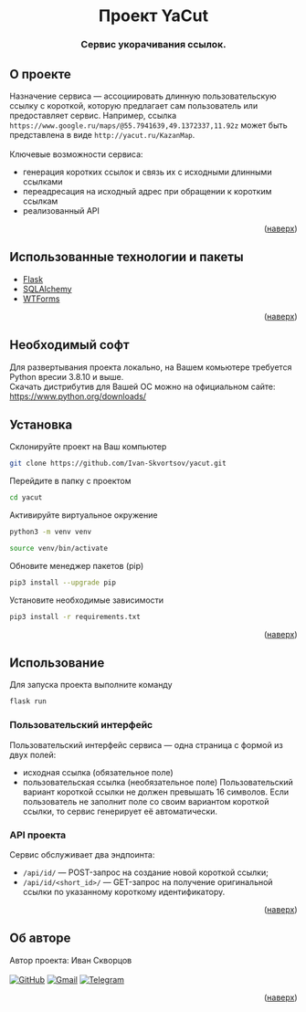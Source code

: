 <div id="top"></div>
<div align="center">
<h1>Проект YaCut</h1>
  <h3>
    Сервис укорачивания ссылок.
    <br />
  </h3>
</div>

## О проекте
 Назначение сервиса — ассоциировать длинную пользовательскую ссылку с короткой, которую предлагает сам пользователь или предоставляет сервис. Например, ссылка `https://www.google.ru/maps/@55.7941639,49.1372337,11.92z` может быть представлена в виде `http://yacut.ru/KazanMap`.<br /><br />
Ключевые возможности сервиса:
- генерация коротких ссылок и связь их с исходными длинными ссылками
- переадресация на исходный адрес при обращении к коротким ссылкам
- реализованный API

<p align="right">(<a href="#top">наверх</a>)</p>

## Использованные технологии и пакеты
* [Flask](https://flask.palletsprojects.com/en/2.1.x/)
* [SQLAlchemy](https://www.sqlalchemy.org/)
* [WTForms](https://wtforms.readthedocs.io/en/3.0.x/)

<p align="right">(<a href="#top">наверх</a>)</p>

## Необходимый софт
Для развертывания проекта локально, на Вашем комьютере требуется Python вресии 3.8.10 и выше. <br>
Скачать дистрибутив для Вашей ОС можно на официальном сайте: https://www.python.org/downloads/

## Установка
Склонируйте проект на Ваш компьютер
   ```sh
   git clone https://github.com/Ivan-Skvortsov/yacut.git
   ```
Перейдите в папку с проектом
   ```sh
   cd yacut
   ```
Активируйте виртуальное окружение
   ```sh
   python3 -m venv venv
   ```
   ```sh
   source venv/bin/activate
   ```
Обновите менеджер пакетов (pip)
   ```sh
   pip3 install --upgrade pip
   ```
Установите необходимые зависимости
   ```sh
   pip3 install -r requirements.txt
   ```
<p align="right">(<a href="#top">наверх</a>)</p>

<!-- ## Тестовые базы данных
В репозитории, в директории /api_yamdb/static/data, подготовлены несколько файлов в формате csv с контентом для ресурсов Users, Titles, Categories, Genres, Review и Comments. Вы можете заполнить базу данных контентом из приложенных csv-файлов. Для этого необходимо выполнить команду:
   ```sh
   python3 manage.py import_csv
   ```
<p align="right">(<a href="#top">наверх</a>)</p> -->

## Использование
Для запуска проекта выполните команду
```sh
flask run
```
### Пользовательский интерфейс
Пользовательский интерфейс сервиса — одна страница с формой из двух полей:
- исходная ссылка (обязательное поле)
- пользовательская ссылка (необязательное поле)
Пользовательский вариант короткой ссылки не должен превышать 16 символов.
Если пользователь не заполнит поле со своим вариантом короткой ссылки, то сервис генерирует её автоматически.

### API проекта
Cервис обслуживает два эндпоинта:
 - `/api/id/` — POST-запрос на создание новой короткой ссылки;
 - `/api/id/<short_id>/` — GET-запрос на получение оригинальной ссылки по указанному короткому идентификатору.
<p align="right">(<a href="#top">наверх</a>)</p>

## Об авторе
Автор проекта: Иван Скворцов<br/><br />
[![GitHub](https://img.shields.io/badge/github-%23121011.svg?style=for-the-badge&logo=github&logoColor=white)](https://github.com/Ivan-Skvortsov/)
[![Gmail](https://img.shields.io/badge/Gmail-D14836?style=for-the-badge&logo=gmail&logoColor=white)](mailto:pprofcheg@gmail.com)
[![Telegram](https://img.shields.io/badge/Telegram-2CA5E0?style=for-the-badge&logo=telegram&logoColor=white)](https://t.me/Profcheg)
<p align="right">(<a href="#top">наверх</a>)</p>
